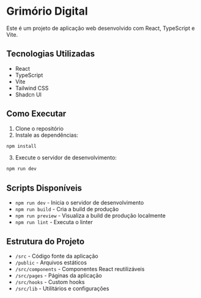 # Grimório Digital

Este é um projeto de aplicação web desenvolvido com React, TypeScript e Vite.

## Tecnologias Utilizadas

- React
- TypeScript
- Vite
- Tailwind CSS
- Shadcn UI

## Como Executar

1. Clone o repositório
2. Instale as dependências:
```bash
npm install
```
3. Execute o servidor de desenvolvimento:
```bash
npm run dev
```

## Scripts Disponíveis

- `npm run dev` - Inicia o servidor de desenvolvimento
- `npm run build` - Cria a build de produção
- `npm run preview` - Visualiza a build de produção localmente
- `npm run lint` - Executa o linter

## Estrutura do Projeto

- `/src` - Código fonte da aplicação
- `/public` - Arquivos estáticos
- `/src/components` - Componentes React reutilizáveis
- `/src/pages` - Páginas da aplicação
- `/src/hooks` - Custom hooks
- `/src/lib` - Utilitários e configurações
